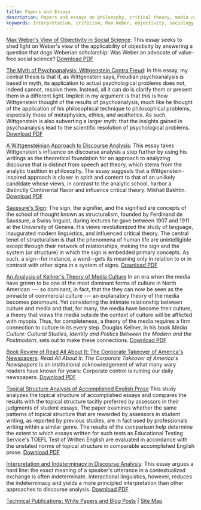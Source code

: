 ```yaml
---
title: Papers and Essays
description: Papers and essays on philosophy, critical theory, media culture, psychology, psychoanalysis, linguistics, literature, literary criticism. 
keywords: Interpretation, criticism, Max Weber, objectivity, sociology of knowledge, discourse analysis, structuralism, postmodernism, Saussure, media culture, Roland Barthes, Wittgenstein, Freud, psychoanalysis, philosophy, social science, media studies, technology
---
```


<i class="fa fa-file-text"></i> [Max Weber's View of Objectivity in Social Science](/md/weber1.html): This essay seeks to shed light on
Weber's view of the applicability of objectivity by answering a question
that dogs Weberian scholarship: Was Weber an advocate of value-free
social science? [Download PDF](/md/weber1.pdf) <i class="fa fa-file-pdf-o" aria-hidden="true"></i> 

<i class="fa fa-file-text"></i> [The Myth of Psychoanalysis: Wittgenstein Contra Freud](/md/tech.html): In this essay, my central thesis is that if, as Wittgenstein says, Freudian psychoanalysis is based in myth, its application to actual psychological problems does not, indeed cannot, resolve them. Instead, all it can do is clarify them or present them in a different light. Implicit in my argument is that this is how Wittgenstein thought of the results of psychoanalysis, much like he thought of the application of his philosophical technique to philosophical problems, especially those of metaphysics, ethics, and aesthetics. As such, Wittgenstein is also subverting a larger myth: that the insights gained in psychoanalysis lead to the scientific resolution of psychological problems. [Download PDF](/md/tech.pdf) <i class="fa fa-file-pdf-o" aria-hidden="true"></i>

<i class="fa fa-file-text"></i> [A Wittgensteinian Approach to Discourse Analysis](/da/lw_da.html): This essay takes Wittgenstein's influence on discourse analysis a step further by using his writings as the theoretical foundation for an approach to analyzing discourse that is distinct from speech act theory, which stems from the analytic tradition in philosophy. The essay suggests that a Wittgenstein-inspired approach is closer in spirit and content to that of an unlikely candidate whose views, in contrast to the analytic school, harbor a distinctly Continental flavor and influence critical theory: Mikhail Bakhtin. [Download PDF](/da/lw_da.pdf) <i class="fa fa-file-pdf-o" aria-hidden="true"></i>

<i class="fa fa-file-text"></i> [Saussure's Sign](/md/the_sign.html): The sign, the signifier, and the signified are concepts of the school of thought known as structuralism, founded by Ferdinand de Saussure, a Swiss linguist, during lectures he gave between 1907 and 1911 at the University of Geneva. His views revolutionized the study of language, inaugurated modern linguistics, and influenced critical theory. The central tenet of structuralism is that the phenomena of human life are unintelligible except through their network of relationships, making the sign and the system (or structure) in which the sign is embedded primary concepts. As such, a sign--for instance, a word--gets its meaning only in relation to or in contrast with other signs in a system of signs. [Download PDF](/md/the_sign.pdf) <i class="fa fa-file-pdf-o" aria-hidden="true"></i>

<i class="fa fa-file-text"></i> [An Analysis of Kellner's Theory of Media Culture](/md/kellner.html) In an era when the media have grown to be one of the most dominant forms of culture in North American --- so dominant, in fact, that the they can now be seen as the pinnacle of commercial culture --- an explanatory theory of the media becomes paramount. Yet considering the intimate relationship between culture and media and that, for many, the media have become their culture, a theory that views the media outside the context of culture will be afflicted with myopia. Thus, for completeness, a theory of the media requires a firm connection to culture in its every step. Douglas Kellner, in his book _Media Culture: Cultural Studies, Identity and Politics Between the Modern and the Postmodern_, sets out to make these connections. [Download PDF](/md/kellner.pdf) <i class="fa fa-file-pdf-o" aria-hidden="true"></i>

<i class="fa fa-file-text"></i> [Book Review of Read All About It: The Corporate Takeover of America's Newspapers](/md/crit1.html): *Read
All About It: The Corporate Takeover of America's Newspapers* is an
institutional acknowledgement of what many wary readers have known for
years: Corporate control is ruining our daily newspapers. [Download PDF](/md/crit1.pdf) <i class="fa fa-file-pdf-o" aria-hidden="true"></i>

<i class="fa fa-file-pdf-o" aria-hidden="true"></i> [Topical Structure Analysis of Accomplished English Prose](/da/Topical-Structure-Analysis-of-Accomplished-English-Prose.pdf) This study analyzes the topical structure of accomplished essays and compares the results with the topical structure tacitly preferred by assessors in their judgments of student essays. The paper examines whether the same patterns of topical structure that are rewarded by assessors in student writing, as reported by previous studies, are in fact used by professionals writing within a similar genre. The results of the comparison help determine the extent to which essays written for such tests as Educational Testing Service's TOEFL Test of Written English are evaluated in accordance with the unstated norms of topical structure in comparable accomplished English prose. [Download PDF](/da/Topical-Structure-Analysis-of-Accomplished-English-Prose.pdf) <i class="fa fa-file-pdf-o" aria-hidden="true"></i>

<i class="fa fa-file-text"></i> [Interpretation and Indeterminacy in Discourse Analysis](/da/da_indet.html): This essay argues a hard
line: the exact meaning of a speaker's utterance in a contextualized
exchange is often indeterminate. Interactional linguistics, however,
reduces the indeterminacy and yields a more principled interpretation
than other approaches to discourse analysis. [Download PDF](/da/da_indet.pdf) <i class="fa fa-file-pdf-o" aria-hidden="true"></i>

<i class="fa fa-file-text"></i> [Technical Publications: White Papers and Blog Posts](publications.html) | [Site Map](map.html) <i class="fa fa-sitemap" aria-hidden="true"></i>





